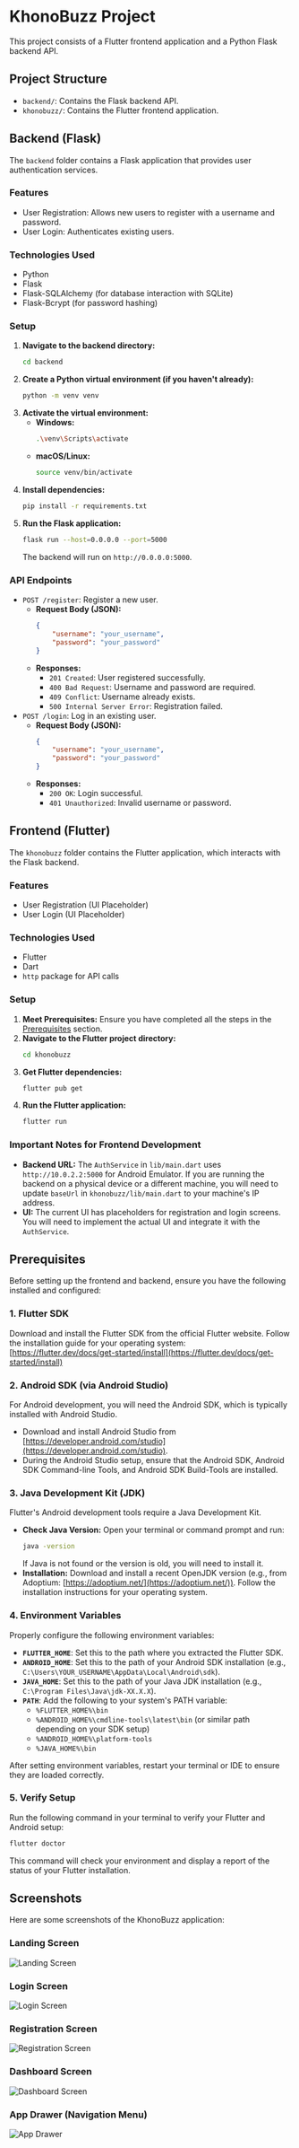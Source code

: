 # KhonoBuzz Project

This project consists of a Flutter frontend application and a Python Flask backend API.

## Project Structure

- `backend/`: Contains the Flask backend API.
- `khonobuzz/`: Contains the Flutter frontend application.

## Backend (Flask)

The `backend` folder contains a Flask application that provides user authentication services.

### Features

- User Registration: Allows new users to register with a username and password.
- User Login: Authenticates existing users.

### Technologies Used

- Python
- Flask
- Flask-SQLAlchemy (for database interaction with SQLite)
- Flask-Bcrypt (for password hashing)

### Setup

1.  **Navigate to the backend directory:**
    ```bash
    cd backend
    ```
2.  **Create a Python virtual environment (if you haven't already):**
    ```bash
    python -m venv venv
    ```
3.  **Activate the virtual environment:**
    -   **Windows:**
        ```bash
        .\venv\Scripts\activate
        ```
    -   **macOS/Linux:**
        ```bash
        source venv/bin/activate
        ```
4.  **Install dependencies:**
    ```bash
    pip install -r requirements.txt
    ```
5.  **Run the Flask application:**
    ```bash
    flask run --host=0.0.0.0 --port=5000
    ```
    The backend will run on `http://0.0.0.0:5000`.

### API Endpoints

-   `POST /register`: Register a new user.
    -   **Request Body (JSON):**
        ```json
        {
            "username": "your_username",
            "password": "your_password"
        }
        ```
    -   **Responses:**
        -   `201 Created`: User registered successfully.
        -   `400 Bad Request`: Username and password are required.
        -   `409 Conflict`: Username already exists.
        -   `500 Internal Server Error`: Registration failed.
-   `POST /login`: Log in an existing user.
    -   **Request Body (JSON):**
        ```json
        {
            "username": "your_username",
            "password": "your_password"
        }
        ```
    -   **Responses:**
        -   `200 OK`: Login successful.
        -   `401 Unauthorized`: Invalid username or password.

## Frontend (Flutter)

The `khonobuzz` folder contains the Flutter application, which interacts with the Flask backend.

### Features

- User Registration (UI Placeholder)
- User Login (UI Placeholder)

### Technologies Used

- Flutter
- Dart
- `http` package for API calls

### Setup

1.  **Meet Prerequisites:** Ensure you have completed all the steps in the [Prerequisites](#prerequisites) section.
2.  **Navigate to the Flutter project directory:**
    ```bash
    cd khonobuzz
    ```
3.  **Get Flutter dependencies:**
    ```bash
    flutter pub get
    ```
4.  **Run the Flutter application:**
    ```bash
    flutter run
    ```

### Important Notes for Frontend Development

-   **Backend URL:** The `AuthService` in `lib/main.dart` uses `http://10.0.2.2:5000` for Android Emulator. If you are running the backend on a physical device or a different machine, you will need to update `baseUrl` in `khonobuzz/lib/main.dart` to your machine's IP address.
-   **UI:** The current UI has placeholders for registration and login screens. You will need to implement the actual UI and integrate it with the `AuthService`.

## Prerequisites

Before setting up the frontend and backend, ensure you have the following installed and configured:

### 1. Flutter SDK

Download and install the Flutter SDK from the official Flutter website. Follow the installation guide for your operating system: [https://flutter.dev/docs/get-started/install](https://flutter.dev/docs/get-started/install)

### 2. Android SDK (via Android Studio)

For Android development, you will need the Android SDK, which is typically installed with Android Studio.

*   Download and install Android Studio from [https://developer.android.com/studio](https://developer.android.com/studio).
*   During the Android Studio setup, ensure that the Android SDK, Android SDK Command-line Tools, and Android SDK Build-Tools are installed.

### 3. Java Development Kit (JDK)

Flutter's Android development tools require a Java Development Kit.

*   **Check Java Version:** Open your terminal or command prompt and run:
    ```bash
    java -version
    ```
    If Java is not found or the version is old, you will need to install it.
*   **Installation:** Download and install a recent OpenJDK version (e.g., from Adoptium: [https://adoptium.net/](https://adoptium.net/)). Follow the installation instructions for your operating system.

### 4. Environment Variables

Properly configure the following environment variables:

*   **`FLUTTER_HOME`**: Set this to the path where you extracted the Flutter SDK.
*   **`ANDROID_HOME`**: Set this to the path of your Android SDK installation (e.g., `C:\Users\YOUR_USERNAME\AppData\Local\Android\sdk`).
*   **`JAVA_HOME`**: Set this to the path of your Java JDK installation (e.g., `C:\Program Files\Java\jdk-XX.X.X`).
*   **`PATH`**: Add the following to your system's PATH variable:
    *   `%FLUTTER_HOME%\bin`
    *   `%ANDROID_HOME%\cmdline-tools\latest\bin` (or similar path depending on your SDK setup)
    *   `%ANDROID_HOME%\platform-tools`
    *   `%JAVA_HOME%\bin`

After setting environment variables, restart your terminal or IDE to ensure they are loaded correctly.

### 5. Verify Setup

Run the following command in your terminal to verify your Flutter and Android setup:
```bash
flutter doctor
```
This command will check your environment and display a report of the status of your Flutter installation.

## Screenshots

Here are some screenshots of the KhonoBuzz application:

### Landing Screen

![Landing Screen](khonobuzz/assets/images/Screenshot%202025-08-27%20125821.png)

### Login Screen

![Login Screen](khonobuzz/assets/images/Screenshot%202025-08-27%20125838.png)

### Registration Screen

![Registration Screen](khonobuzz/assets/images/Screenshot%202025-08-27%20125913.png)

### Dashboard Screen

![Dashboard Screen](khonobuzz/assets/images/Screenshot%202025-08-28%20041205.png)

### App Drawer (Navigation Menu)

![App Drawer](khonobuzz/assets/images/Screenshot%202025-08-27%20084803.png)